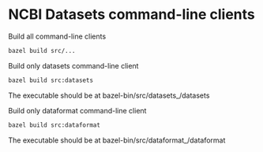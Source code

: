 # NCBI Datasets command-line clients

Build all command-line clients
```bash
bazel build src/...
```

Build only datasets command-line client
```bash
bazel build src:datasets
```
The executable should be at bazel-bin/src/datasets_/datasets

Build only dataformat command-line client
```bash
bazel build src:dataformat
```
The executable should be at bazel-bin/src/dataformat_/dataformat
